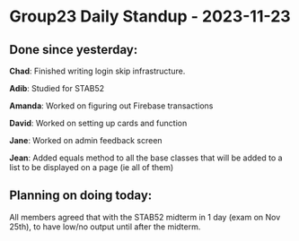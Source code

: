 # Group23 Daily Standup - 2023-11-23

## Done since yesterday:

**Chad**: Finished writing login skip infrastructure.

**Adib**: Studied for STAB52

**Amanda**: Worked on figuring out Firebase transactions

**David**: Worked on setting up cards and function

**Jane**: Worked on admin feedback screen

**Jean**: Added equals method to all the base classes that will be added to a list to be displayed on a page (ie all of them)

## Planning on doing today:

All members agreed that with the STAB52 midterm in 1 day (exam on Nov 25th), to have low/no output until after the midterm.
